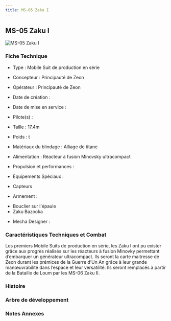 ```yaml
---
title: MS-05 Zaku I
---
```


MS-05 Zaku I
------------


![MS-05 Zaku I](/images/stories/saga/origin/mechas/ms-05-zaku-i.png)


### Fiche Technique



- Type : Mobile Suit de production en série
  
- Concepteur : Principauté de Zeon
  
- Opérateur : Principauté de Zeon
  
- Date de création : 
  
- Date de mise en service : 
  
- Pilote(s) : 
  
- Taille : 17.4m
  
- Poids : t
  
- Matériaux du blindage : Alliage de titane
  
- Alimentation : Réacteur à fusion Minovsky ultracompact
  
- Propulsion et performances : 
  
- Equipements Spéciaux :


* Capteurs


- Armement :


* Bouclier sur l'épaule
* Zaku Bazooka


- Mecha Designer : 


### Caractéristiques Techniques et Combat



Les premiers Mobile Suits de production en série, les Zaku I ont pu exister grâce aux progrès réalisés sur les réacteurs à fusion Minovky permettant d’embarquer un générateur ultracompact. Ils seront la carte maitresse de Zeon durant les prémices de la Guerre d’Un An grâce à leur grande manœuvrabilité dans l’espace et leur versatilité. Ils seront remplacés à partir de la Bataille de Loum par les MS-06 Zaku II.



### Histoire


### Arbre de développement


### Notes Annexes


